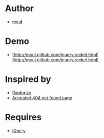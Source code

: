 Author
======

* [moul](https://github.com/moul)

Demo
====

* [http://moul.github.com/jquery.rocket.html](http://moul.github.com/jquery.rocket.html)

Inspired by
===========

* [Raptorize](http://www.zurb.com/playground/jquery-raptorize)
* [Animated 404 not found page](http://tutorialzine.com/2010/08/animated-404-not-found-page-css-jquery/)

Requires
========

* [jQuery](http://jquery.com)
